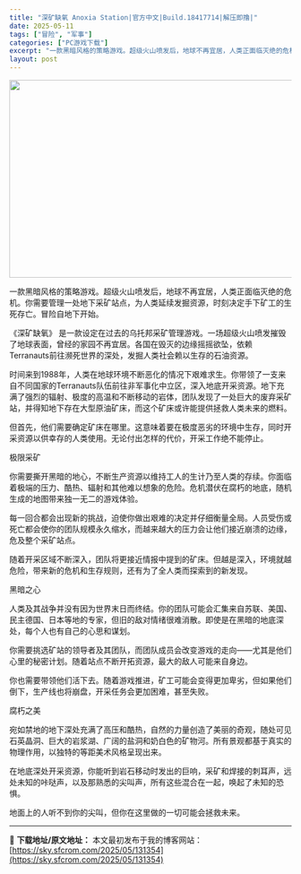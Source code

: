 ```yaml
---
title: "深矿缺氧 Anoxia Station|官方中文|Build.18417714|解压即撸|"
date: 2025-05-11
tags: ["冒险", "军事"]
categories: ["PC游戏下载"]
excerpt: "一款黑暗风格的策略游戏。超级火山喷发后，地球不再宜居，人类正面临灭绝的危机。你需要管理一处地下采矿站点，为人类延续发掘资源，时刻决定手下矿工的生死存亡。冒险自地下开始。 《深矿缺氧》 是一款设定在过去的乌托邦采矿管理游戏。一场超级火山喷发摧毁了地球表面，曾经的家园不再宜居。各国在毁灭的边缘摇摇欲坠，&hellip;"
layout: post
---
```


<img class="aligncenter size-full wp-image-131339" src="https://sky.sfcrom.com/wp-content/uploads/2025/05/2025051016113757.webp" alt="" width="616" height="353" />

一款黑暗风格的策略游戏。超级火山喷发后，地球不再宜居，人类正面临灭绝的危机。你需要管理一处地下采矿站点，为人类延续发掘资源，时刻决定手下矿工的生死存亡。冒险自地下开始。

《深矿缺氧》 是一款设定在过去的乌托邦采矿管理游戏。一场超级火山喷发摧毁了地球表面，曾经的家园不再宜居。各国在毁灭的边缘摇摇欲坠，依赖Terranauts前往濒死世界的深处，发掘人类社会赖以生存的石油资源。

时间来到1988年，人类在地球环境不断恶化的情况下艰难求生。你带领了一支来自不同国家的Terranauts队伍前往非军事化中立区，深入地底开采资源。地下充满了强烈的辐射、极度的高温和不断移动的岩体，团队发现了一处巨大的废弃采矿站，并得知地下存在大型原油矿床，而这个矿床或许能提供拯救人类未来的燃料。

但首先，他们需要确定矿床在哪里。这意味着要在极度恶劣的环境中生存，同时开采资源以供幸存的人类使用。无论付出怎样的代价，开采工作绝不能停止。

极限采矿

你需要撕开黑暗的地心，不断生产资源以维持工人的生计乃至人类的存续。你面临着极端的压力、酷热、辐射和其他难以想象的危险。危机潜伏在腐朽的地底，随机生成的地图带来独一无二的游戏体验。

每一回合都会出现新的挑战，迫使你做出艰难的决定并仔细衡量全局。人员受伤或死亡都会使你的团队规模永久缩水，而越来越大的压力会让他们接近崩溃的边缘，危及整个采矿站点。

随着开采区域不断深入，团队将更接近情报中提到的矿床。但越是深入，环境就越危险，带来新的危机和生存规则，还有为了全人类而探索到的新发现。

黑暗之心

人类及其战争并没有因为世界末日而终结。你的团队可能会汇集来自苏联、美国、民主德国、日本等地的专家，但旧的敌对情绪很难消散。即使是在黑暗的地底深处，每个人也有自己的心思和谋划。

你需要挑选矿站的领导者及其团队，而团队成员会改变游戏的走向——尤其是他们心里的秘密计划。随着站点不断开拓资源，最大的敌人可能来自身边。

你也需要带领他们活下去。随着游戏推进，矿工可能会变得更加卑劣，但如果他们倒下，生产线也将崩盘，开采任务会更加困难，甚至失败。

腐朽之美

宛如禁地的地下深处充满了高压和酷热，自然的力量创造了美丽的奇观，随处可见石英晶洞、巨大的岩浆湖、广阔的盐洞和奶白色的矿物河。所有景观都基于真实的物理作用，以独特的等距美术风格呈现出来。

在地底深处开采资源，你能听到岩石移动时发出的巨响，采矿和焊接的刺耳声，远处未知的咔哒声，以及那熟悉的尖叫声，所有这些混合在一起，唤起了未知的恐惧。

地面上的人听不到你的尖叫，但你在这里做的一切可能会拯救未来。

---
📖 **下载地址/原文地址：** 本文最初发布于我的博客网站：[https://sky.sfcrom.com/2025/05/131354](https://sky.sfcrom.com/2025/05/131354)
